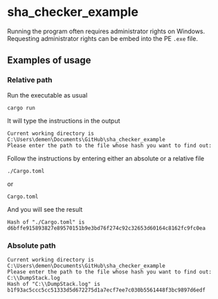 # sha_checker_example

Running the program often requires administrator rights on Windows. Requesting administrator rights can be embed into the PE `.exe` file.

## Examples of usage

### Relative path

Run the executable as usual

```
cargo run
```

It will type the instructions in the output

```
Current working directory is C:\Users\demen\Documents\GitHub\sha_checker_example
Please enter the path to the file whose hash you want to find out:
```

Follow the instructions by entering either an absolute or a relative file

```
./Cargo.toml
```

or

```
Cargo.toml
```

And you will see the result

```
Hash of "./Cargo.toml" is d6bffe915893827e89570151b9e3bd76f274c92c32653d60164c8162fc9fc0ea
```

### Absolute path

```
Current working directory is C:\Users\demen\Documents\GitHub\sha_checker_example
Please enter the path to the file whose hash you want to find out:
C:\\DumpStack.log
Hash of "C:\\DumpStack.log" is b1f93ac5ccc5cc51333d5d672275d1a7ecf7ee7c030b5561448f3bc9897d6edf
```
